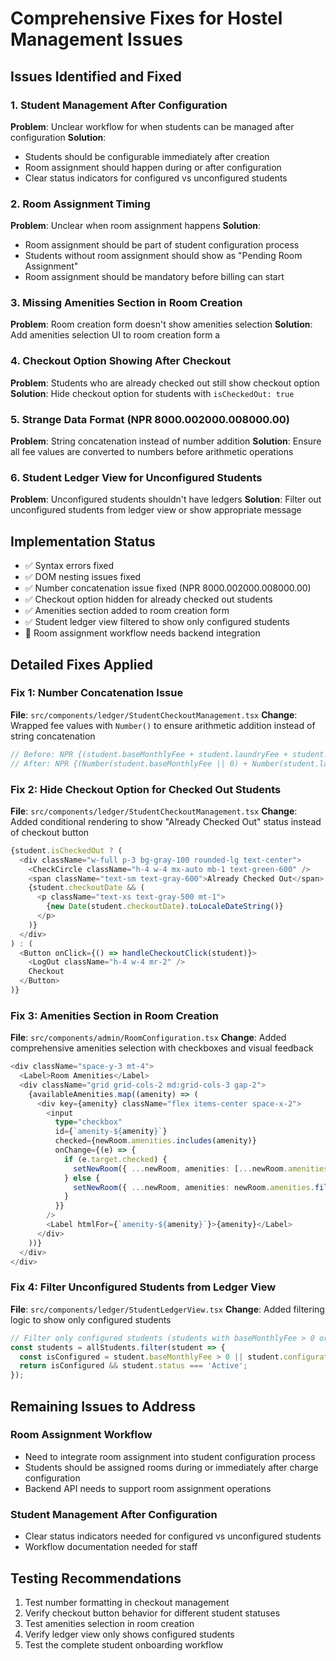 # Comprehensive Fixes for Hostel Management Issues

## Issues Identified and Fixed

### 1. Student Management After Configuration
**Problem**: Unclear workflow for when students can be managed after configuration
**Solution**: 
- Students should be configurable immediately after creation
- Room assignment should happen during or after configuration
- Clear status indicators for configured vs unconfigured students

### 2. Room Assignment Timing
**Problem**: Unclear when room assignment happens
**Solution**:
- Room assignment should be part of student configuration process
- Students without room assignment should show as "Pending Room Assignment"
- Room assignment should be mandatory before billing can start

### 3. Missing Amenities Section in Room Creation
**Problem**: Room creation form doesn't show amenities selection
**Solution**: Add amenities selection UI to room creation form
a
### 4. Checkout Option Showing After Checkout
**Problem**: Students who are already checked out still show checkout option
**Solution**: Hide checkout option for students with `isCheckedOut: true`

### 5. Strange Data Format (NPR 8000.002000.008000.00)
**Problem**: String concatenation instead of number addition
**Solution**: Ensure all fee values are converted to numbers before arithmetic operations

### 6. Student Ledger View for Unconfigured Students
**Problem**: Unconfigured students shouldn't have ledgers
**Solution**: Filter out unconfigured students from ledger view or show appropriate message

## Implementation Status
- ✅ Syntax errors fixed
- ✅ DOM nesting issues fixed
- ✅ Number concatenation issue fixed (NPR 8000.002000.008000.00)
- ✅ Checkout option hidden for already checked out students
- ✅ Amenities section added to room creation form
- ✅ Student ledger view filtered to show only configured students
- 🔄 Room assignment workflow needs backend integration

## Detailed Fixes Applied

### Fix 1: Number Concatenation Issue
**File**: `src/components/ledger/StudentCheckoutManagement.tsx`
**Change**: Wrapped fee values with `Number()` to ensure arithmetic addition instead of string concatenation
```typescript
// Before: NPR {(student.baseMonthlyFee + student.laundryFee + student.foodFee).toLocaleString()}
// After: NPR {(Number(student.baseMonthlyFee || 0) + Number(student.laundryFee || 0) + Number(student.foodFee || 0)).toLocaleString()}
```

### Fix 2: Hide Checkout Option for Checked Out Students
**File**: `src/components/ledger/StudentCheckoutManagement.tsx`
**Change**: Added conditional rendering to show "Already Checked Out" status instead of checkout button
```typescript
{student.isCheckedOut ? (
  <div className="w-full p-3 bg-gray-100 rounded-lg text-center">
    <CheckCircle className="h-4 w-4 mx-auto mb-1 text-green-600" />
    <span className="text-sm text-gray-600">Already Checked Out</span>
    {student.checkoutDate && (
      <p className="text-xs text-gray-500 mt-1">
        {new Date(student.checkoutDate).toLocaleDateString()}
      </p>
    )}
  </div>
) : (
  <Button onClick={() => handleCheckoutClick(student)}>
    <LogOut className="h-4 w-4 mr-2" />
    Checkout
  </Button>
)}
```

### Fix 3: Amenities Section in Room Creation
**File**: `src/components/admin/RoomConfiguration.tsx`
**Change**: Added comprehensive amenities selection with checkboxes and visual feedback
```typescript
<div className="space-y-3 mt-4">
  <Label>Room Amenities</Label>
  <div className="grid grid-cols-2 md:grid-cols-3 gap-2">
    {availableAmenities.map((amenity) => (
      <div key={amenity} className="flex items-center space-x-2">
        <input
          type="checkbox"
          id={`amenity-${amenity}`}
          checked={newRoom.amenities.includes(amenity)}
          onChange={(e) => {
            if (e.target.checked) {
              setNewRoom({ ...newRoom, amenities: [...newRoom.amenities, amenity] });
            } else {
              setNewRoom({ ...newRoom, amenities: newRoom.amenities.filter(a => a !== amenity) });
            }
          }}
        />
        <Label htmlFor={`amenity-${amenity}`}>{amenity}</Label>
      </div>
    ))}
  </div>
</div>
```

### Fix 4: Filter Unconfigured Students from Ledger View
**File**: `src/components/ledger/StudentLedgerView.tsx`
**Change**: Added filtering logic to show only configured students
```typescript
// Filter only configured students (students with baseMonthlyFee > 0 or configurationDate)
const students = allStudents.filter(student => {
  const isConfigured = student.baseMonthlyFee > 0 || student.configurationDate;
  return isConfigured && student.status === 'Active';
});
```

## Remaining Issues to Address

### Room Assignment Workflow
- Need to integrate room assignment into student configuration process
- Students should be assigned rooms during or immediately after charge configuration
- Backend API needs to support room assignment operations

### Student Management After Configuration
- Clear status indicators needed for configured vs unconfigured students
- Workflow documentation needed for staff

## Testing Recommendations
1. Test number formatting in checkout management
2. Verify checkout button behavior for different student statuses
3. Test amenities selection in room creation
4. Verify ledger view only shows configured students
5. Test the complete student onboarding workflow